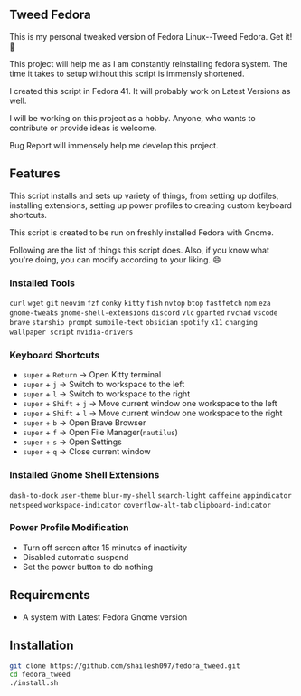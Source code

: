 ## Tweed Fedora

This is my personal tweaked version of Fedora Linux--Tweed Fedora. Get it! 🤠

This project will help me as I am constantly reinstalling fedora system. The time it takes to setup without this script is immensly shortened. 

I created this script in Fedora 41. It will probably work on Latest Versions as well.

I will be working on this project as a hobby. Anyone, who wants to contribute or provide ideas is welcome.  

Bug Report will immensely help me develop this project. 

## Features
This script installs and sets up variety of things, from setting up dotfiles, installing extensions, setting up power profiles to creating custom keyboard shortcuts. 

This script is created to be run on freshly installed Fedora with Gnome.

Following are the list of things this script does. Also, if you know what you're doing, you can modify according to your liking. 😄

### Installed Tools
`curl` `wget` `git` `neovim` `fzf` `conky` `kitty` `fish` `nvtop` `btop` `fastfetch` `npm` `eza` `gnome-tweaks` `gnome-shell-extensions` `discord` `vlc` `gparted` `nvchad` `vscode` `brave` `starship prompt` `sumbile-text` `obsidian` `spotify` `x11` `changing wallpaper script` `nvidia-drivers`

### Keyboard Shortcuts

-  `super` + `Return` &rarr; Open Kitty terminal
-  `super` + `j` &rarr; Switch to workspace to the left
-  `super` + `l` &rarr; Switch to workspace to the right
-  `super` + `Shift` + `j` &rarr; Move current window one workspace to the left
-  `super` + `Shift` + `l` &rarr; Move current window one workspace to the right
- `super` + `b` &rarr; Open Brave Browser
- `super` + `f` &rarr; Open File Manager(`nautilus`)
- `super` + `s` &rarr; Open Settings
- `super` + `q` &rarr; Close current window

### Installed Gnome Shell Extensions
`dash-to-dock`
`user-theme`
`blur-my-shell`
`search-light`
`caffeine`
`appindicator`
`netspeed`
`workspace-indicator`
`coverflow-alt-tab`
`clipboard-indicator`

### Power Profile Modification
- Turn off screen after 15 minutes of inactivity
- Disabled automatic suspend
- Set the power button to do nothing

## Requirements
- A system with Latest Fedora Gnome version

## Installation
```Bash
git clone https://github.com/shailesh097/fedora_tweed.git
cd fedora_tweed
./install.sh
```

